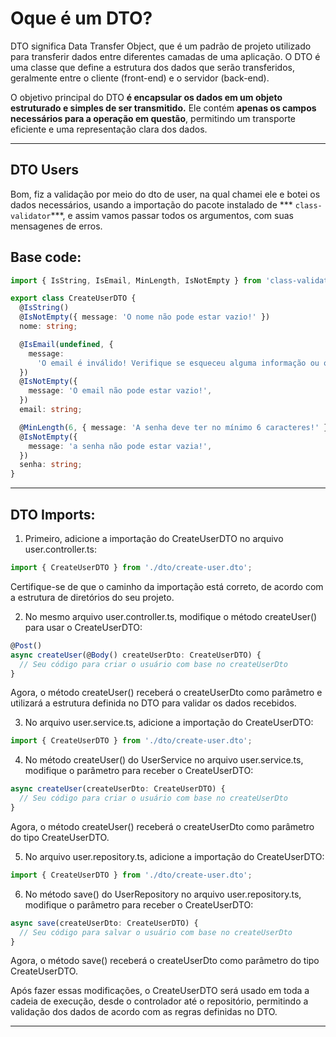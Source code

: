 # Oque é um DTO?

DTO significa Data Transfer Object, que é um padrão de projeto utilizado para transferir dados entre diferentes camadas de uma aplicação. O DTO é uma classe que define a estrutura dos dados que serão transferidos, geralmente entre o cliente (front-end) e o servidor (back-end).

O objetivo principal do DTO **é encapsular os dados em um objeto estruturado e simples de ser transmitido.** Ele contém **apenas os campos necessários para a operação em questão**, permitindo um transporte eficiente e uma representação clara dos dados.

---

## DTO Users

Bom, fiz a validação por meio do dto de user, na qual chamei ele e botei os dados necessários, usando a importação do pacote instalado de *** ``class-validator``***, e assim vamos passar todos os argumentos, com suas mensagenes de erros.

## Base code:

```ts
import { IsString, IsEmail, MinLength, IsNotEmpty } from 'class-validator';

export class CreateUserDTO {
  @IsString()
  @IsNotEmpty({ message: 'O nome não pode estar vazio!' })
  nome: string;

  @IsEmail(undefined, {
    message:
      'O email é inválido! Verifique se esqueceu alguma informação ou ocorreu erro de digitação!',
  })
  @IsNotEmpty({
    message: 'O email não pode estar vazio!',
  })
  email: string;

  @MinLength(6, { message: 'A senha deve ter no mínimo 6 caracteres!' })
  @IsNotEmpty({
    message: 'a senha não pode estar vazia!',
  })
  senha: string;
}

```

---


## DTO Imports:

1. Primeiro, adicione a importação do CreateUserDTO no arquivo user.controller.ts:

```ts
import { CreateUserDTO } from './dto/create-user.dto';
```

Certifique-se de que o caminho da importação está correto, de acordo com a estrutura de diretórios do seu projeto.

2. No mesmo arquivo user.controller.ts, modifique o método createUser() para usar o CreateUserDTO:

```ts
@Post()
async createUser(@Body() createUserDto: CreateUserDTO) {
  // Seu código para criar o usuário com base no createUserDto
}
```

Agora, o método createUser() receberá o createUserDto como parâmetro e utilizará a estrutura definida no DTO para validar os dados recebidos.

3. No arquivo user.service.ts, adicione a importação do CreateUserDTO:

```ts
import { CreateUserDTO } from './dto/create-user.dto';
```

4. No método createUser() do UserService no arquivo user.service.ts, modifique o parâmetro para receber o CreateUserDTO:


```ts
async createUser(createUserDto: CreateUserDTO) {
  // Seu código para criar o usuário com base no createUserDto
}

```

Agora, o método createUser() receberá o createUserDto como parâmetro do tipo CreateUserDTO.

5. No arquivo user.repository.ts, adicione a importação do CreateUserDTO:


```ts
import { CreateUserDTO } from './dto/create-user.dto';
```

6. No método save() do UserRepository no arquivo user.repository.ts, modifique o parâmetro para receber o CreateUserDTO:


```ts
async save(createUserDto: CreateUserDTO) {
  // Seu código para salvar o usuário com base no createUserDto
}
```

Agora, o método save() receberá o createUserDto como parâmetro do tipo CreateUserDTO.

Após fazer essas modificações, o CreateUserDTO será usado em toda a cadeia de execução, desde o controlador até o repositório, permitindo a validação dos dados de acordo com as regras definidas no DTO.

---